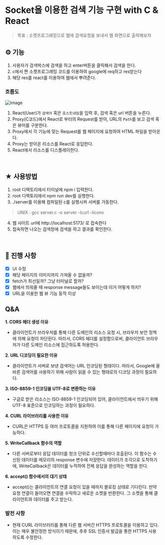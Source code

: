 # Socket을 이용한 검색 기능 구현 with C & React

> 목표 : 소켓프로그래밍으로 웹에 검색요청을 보내서 웹 화면으로 출력해보자

## ⚙️ 기능

1. 사용자가 검색박스에 검색을 하고 enter버튼을 클릭해서 검색을 한다.
2. c에서 짠 소켓프로그래밍 코드를 이용하여 google에 req하고 res받는다
3. 해당 res를 react를 이용하여 웹에서 뿌려준다.

### 흐름도

![image](https://github.com/user-attachments/assets/d311c087-1a59-4fad-a4a6-d08a0b60aaef)

1. React(User)가 `검색어` 혹은 `호스트네임`을 입력 후, 검색 혹은 url 버튼을 누른다.
2. Proxy(C코드)에서 React로 부터의 Request를 받아, URL의 `Path`를 보고 검색 혹은 뷰어를 구분한다.
3. Proxy에서 각 기능에 맞는 Request를 웹 페이지에 요청하여 HTML 파일을 받아온다.
4. Proxy는 받아온 리소스를 React로 응답한다.
5. React에서 리소스를 디스플레이한다.

<br/>

## ★ 사용방법

1. root 디렉토리에서 터미널에 npm i 입력한다.
2. root 디렉토리에서 npm run dev를 실행한다.
3. ./server를 이용해 컴파일된 c를 실행시켜 서버를 가동한다.
> UNIX : gcc server.c -o server -lcurl -liconv
　
4. 웹 사이트 url에 http://localhost:5173/ 로 접속한다
5. 접속하면 나오는 검색창에 검색을 하고 결과를 확인한다.

<br/>

## 🔨 진행 사항

- [x] UI 수정
- [x] 해당 페이지의 이미지까지 가져올 수 없을까?
- [x] fetch가 최선일까? 그냥 터미널로 할까?
- [x] 웹에서 띄워줄 때 response message들도 보이는데 이거 어떻게 하지?
- [x] URL을 이용한 웹 뷰 기능 동작 이상

## Q&A
**1. CORS 헤더 생성 이유**
- 클라이언트가 브라우저를 통해 다른 도메인의 리소스 요청 시, 브라우저 보안 정책에 의해 요청이 차단된다. 따라서, CORS 헤더를 설정함으로써, 클라이언트 브라우저가 다른 도메인 리소스에 접근하도록 허용한다.

**2. URL 디코딩이 필요한 이유**
- 클라이언트가 서버로 보낸 검색어는 URL 인코딩된 형태이다. 따라서, Google에 올바른 검색어를 사용하기 위해 사람이 읽을 수 있는 형태로의 디코딩 과정이 필요하다.

**3. ISO-8859-1 인코딩을 UTF-8로 변환하는 이유**
- 구글로 받은 리소스는 ISO-8859-1 인코딩되어 있어, 클라이언트에서 띄우기 위해 UTF-8 표준으로 인코딩하는 과정이 필요하다.

**4. CURL 라이브러리를 사용한 이유**
- CURL은 HTTPS 등 여러 프로토콜을 지원하여 이를 통해 다른 페이지에 요청이 가능하다. 

**5. WriteCallback 함수의 역할**
- 다른 서버로부터 응답 데이터를 청크 단위로 수신할때마다 호출된다. 이 함수는 수신된 데이터를 메모리의 response 변수에 저장한다. 데이터가 조각으로 도착하기에, WriteCallback은 데이터를 누적하여 전체 응답을 완성하는 역할을 한다.

**6. accept() 함수에서의 대기 상태**
- accept()는 클라이언트의 연결 요청이 있을 때까지 블로킹 상태로 기다린다. 만약 요청 연결이 들어오면 연결을 수락하고 새로운 소켓을 반환한다. 그 소켓을 통해 클라이언트와 데이터를 주고 받는다.

### 발전 사항
- 현재  CURL 라이브러리를 통해 다른 웹 서버간 HTTPS 프로토콜을 이용하고 있다. 이는 매우 불안정한 방식이기 때문에, 추후 SSL 인증서 발급을 통한 HTTPS 사용하도록 수정한다.
